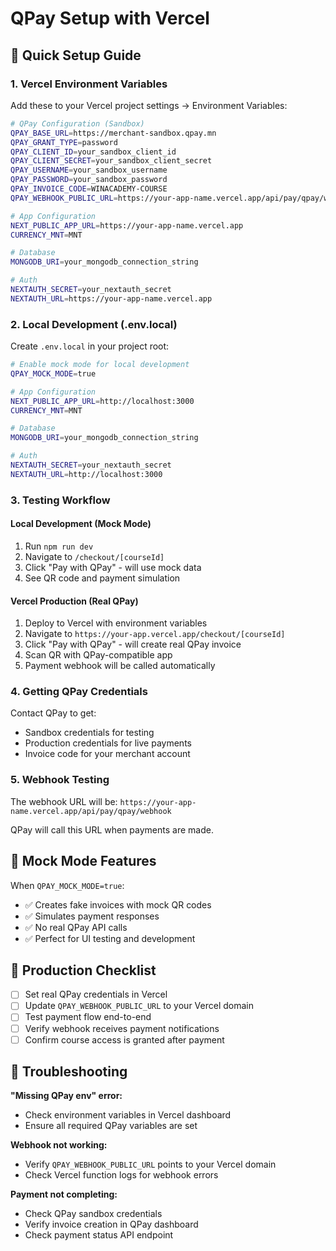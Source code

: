 # QPay Setup with Vercel

## 🚀 Quick Setup Guide

### 1. **Vercel Environment Variables**

Add these to your Vercel project settings → Environment Variables:

```bash
# QPay Configuration (Sandbox)
QPAY_BASE_URL=https://merchant-sandbox.qpay.mn
QPAY_GRANT_TYPE=password
QPAY_CLIENT_ID=your_sandbox_client_id
QPAY_CLIENT_SECRET=your_sandbox_client_secret
QPAY_USERNAME=your_sandbox_username
QPAY_PASSWORD=your_sandbox_password
QPAY_INVOICE_CODE=WINACADEMY-COURSE
QPAY_WEBHOOK_PUBLIC_URL=https://your-app-name.vercel.app/api/pay/qpay/webhook

# App Configuration
NEXT_PUBLIC_APP_URL=https://your-app-name.vercel.app
CURRENCY_MNT=MNT

# Database
MONGODB_URI=your_mongodb_connection_string

# Auth
NEXTAUTH_SECRET=your_nextauth_secret
NEXTAUTH_URL=https://your-app-name.vercel.app
```

### 2. **Local Development (.env.local)**

Create `.env.local` in your project root:

```bash
# Enable mock mode for local development
QPAY_MOCK_MODE=true

# App Configuration
NEXT_PUBLIC_APP_URL=http://localhost:3000
CURRENCY_MNT=MNT

# Database
MONGODB_URI=your_mongodb_connection_string

# Auth
NEXTAUTH_SECRET=your_nextauth_secret
NEXTAUTH_URL=http://localhost:3000
```

### 3. **Testing Workflow**

#### **Local Development (Mock Mode)**
1. Run `npm run dev`
2. Navigate to `/checkout/[courseId]`
3. Click "Pay with QPay" - will use mock data
4. See QR code and payment simulation

#### **Vercel Production (Real QPay)**
1. Deploy to Vercel with environment variables
2. Navigate to `https://your-app.vercel.app/checkout/[courseId]`
3. Click "Pay with QPay" - will create real QPay invoice
4. Scan QR with QPay-compatible app
5. Payment webhook will be called automatically

### 4. **Getting QPay Credentials**

Contact QPay to get:
- Sandbox credentials for testing
- Production credentials for live payments
- Invoice code for your merchant account

### 5. **Webhook Testing**

The webhook URL will be:
`https://your-app-name.vercel.app/api/pay/qpay/webhook`

QPay will call this URL when payments are made.

## 🔧 **Mock Mode Features**

When `QPAY_MOCK_MODE=true`:
- ✅ Creates fake invoices with mock QR codes
- ✅ Simulates payment responses
- ✅ No real QPay API calls
- ✅ Perfect for UI testing and development

## 🚀 **Production Checklist**

- [ ] Set real QPay credentials in Vercel
- [ ] Update `QPAY_WEBHOOK_PUBLIC_URL` to your Vercel domain
- [ ] Test payment flow end-to-end
- [ ] Verify webhook receives payment notifications
- [ ] Confirm course access is granted after payment

## 🐛 **Troubleshooting**

**"Missing QPay env" error:**
- Check environment variables in Vercel dashboard
- Ensure all required QPay variables are set

**Webhook not working:**
- Verify `QPAY_WEBHOOK_PUBLIC_URL` points to your Vercel domain
- Check Vercel function logs for webhook errors

**Payment not completing:**
- Check QPay sandbox credentials
- Verify invoice creation in QPay dashboard
- Check payment status API endpoint
